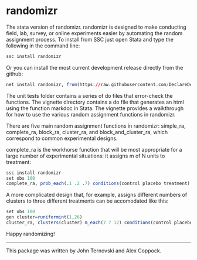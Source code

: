 # randomizr
The stata version of randomizr. randomizr is designed to make conducting field, lab, survey, or online experiments easier by automating the random assignment process. To install from SSC just open Stata and type the following in the command line:

``` r
ssc install randomizr
```

Or you can install the most current development release directly from the github:

``` r
net install randomizr, from(https://raw.githubusercontent.com/DeclareDesign/strandomizr/master/) replace
```

The unit tests folder contains a series of do files that error-check the functions. The vignette directory contains a do file that generates an html using the function markdoc in Stata. The vignette provides a walkthrough for how to use the various random assignment functions in randomizr.  

There are five main random assignment functions in randomizr: simple_ra, complete_ra, block_ra, cluster_ra, and block_and_cluster_ra, which correspond to common experimental designs.

complete_ra is the workhorse function that will be most appropriate for a large number of experimental situations: it assigns m of N units to treatment:

``` r
ssc install randomizr
set obs 100
complete_ra, prob_each(.1 .2 .7) conditions(control placebo treatment)
```

A more complicated design that, for example, assigns different numbers of clusters to three different treatments can be accomodated like this:

``` r
set obs 100
gen cluster=runiformint(1,26) 
cluster_ra, clusters(cluster) m_each(7 7 12) conditions(control placebo treatment)
```

Happy randomizing!
___
This package was written by John Ternovski and Alex Coppock.
